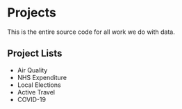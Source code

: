# Projects

This is the entire source code for all work we do with data.

## Project Lists
- Air Quality
- NHS Expenditure
- Local Elections
- Active Travel
- COVID-19

